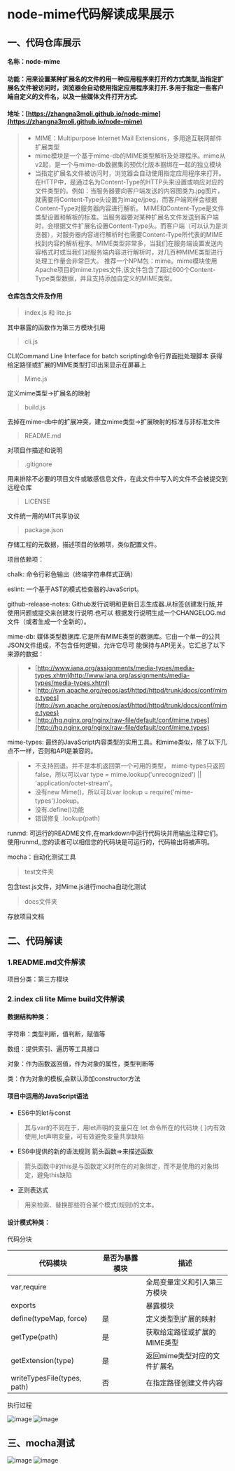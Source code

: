 
# node-mime代码解读成果展示
## 一、代码仓库展示

#### 名称：node-mime

#### 功能：用来设置某种扩展名的文件的用一种应用程序来打开的方式类型,当指定扩展名文件被访问时，浏览器会自动使用指定应用程序来打开.多用于指定一些客户端自定义的文件名，以及一些媒体文件打开方式.

#### 地址：[https://zhangna3moli.github.io/node-mime](https://zhangna3moli.github.io/node-mime)

>- MIME：Multipurpose Internet Mail Extensions，多用途互联网邮件扩展类型
>- mime模块是一个基于mime-db的MIME类型解析及处理程序。mime从v2起，是一个与mime-db数据集的预优化版本捆绑在一起的独立模块
>- 当指定扩展名文件被访问时，浏览器会自动使用指定应用程序来打开。在HTTP中，是通过名为Content-Type的HTTP头来设置或响应对应的文件类型的。例如：当服务器要向客户端发送的内容图类为.jpg图片，就需要将Content-Type头设置为image/jpeg，而客户端同样会根据Content-Type对服务器内容进行解析。
MIME和Content-Type是文件类型设置和解板的标准。当服务器要对某种扩展名文件发送到客户端时，会根据文件扩展名设置Content-Type头。而客户端（可以认为是浏览器），对服务器内容进行解析时也需要Content-Type所代表的MIME找到内容的解析程序。MIME类型非常多，当我们在服务端设置发送内容格式时或当我们对服务端内容进行解析时，对几百种MIME类型进行处理工作量会非常巨大。
推荐一个NPM包：mime。mime模块使用Apache项目的mime.types文件,该文件包含了超过600个Content-Type类型数据，并且支持添加自定义的MIME类型。

#### 仓库包含文件及作用

> index.js 和 lite.js

其中暴露的函数作为第三方模块引用

> cli.js

CLI(Command Line  Interface for batch scripting)命令行界面批处理脚本
获得给定路径或扩展的MIME类型打印出来显示在屏幕上

> Mime.js  

定义mime类型->扩展名的映射  

> build.js

去掉在mime-db中的扩展冲突，建立mime类型->扩展映射的标准与非标准文件

> README.md 

对项目作描述和说明

> .gitignore

用来排除不必要的项目文件或敏感信息文件，在此文件中写入的文件不会被提交到远程仓库

> LICENSE

文件统一用的MIT共享协议

> package.json

存储工程的元数据，描述项目的依赖项，类似配置文件。

项目依赖项：

chalk: 命令行彩色输出（终端字符串样式正确）

eslint: 一个基于AST的模式检查器的JavaScript。

github-release-notes: Github发行说明和更新日志生成器.从标签创建发行版,并使用问题或提交来创建发行说明.也可以                       根据发行说明生成一个CHANGELOG.md文件（或者生成一个全新的）。

mime-db: 媒体类型数据库.它是所有MIME类型的数据库。它由一个单一的公共JSON文件组成，不包含任何逻辑，允许它尽可          能保持与API无关。它汇总了以下来源的数据：

>- [http://www.iana.org/assignments/media-types/media-types.xhtml(http://www.iana.org/assignments/media-types/media-types.xhtml)
>- [http://svn.apache.org/repos/asf/httpd/httpd/trunk/docs/conf/mime.types](http://svn.apache.org/repos/asf/httpd/httpd/trunk/docs/conf/mime.types)
>- [http://hg.nginx.org/nginx/raw-file/default/conf/mime.types](http://hg.nginx.org/nginx/raw-file/default/conf/mime.types)

mime-types: 最终的JavaScript内容类型的实用工具。和mime类似，除了以下几点不一样，否则和API是兼容的。
 
>- 不支持回退。并不是本机返回第一个可用的类型， mime-types只返回false，所以可以var type = mime.lookup('unrecognized') || 'application/octet-stream'。
>- 没有new Mime()，所以可以var lookup = require('mime-types').lookup。
>- 没有.define()功能
>- 错误修复 .lookup(path)

runmd: 可运行的README文件,在markdown中运行代码块并用输出注释它们。
      使用runmd,,您的读者可以相信您的代码块是可运行的，代码输出将被声明。

mocha：自动化测试工具

> test文件夹

包含test.js文件，对Mime.js进行mocha自动化测试


> docs文件夹

存放项目文档


## 二、代码解读
### 1.README.md文件解读
项目分类：第三方模块
### 2.index cli lite Mime build文件解读

#### 数据结构种类：

字符串：类型判断，值判断，赋值等

数组：提供索引、遍历等工具接口

对象：作为函数返回值，作为对象的属性，类型判断等

类：作为对象的模板,会默认添加constructor方法


#### 项目中运用的JavaScript语法

- ES6中的let与const

> 其与var的不同在于，用let声明的变量只在 let 命令所在的代码块 { }内有效使用,let声明变量，可有效避免变量共享缺陷

- ES6中提供的新的语法规则 箭头函数=>来描述函数

> 箭头函数中的this是与函数定义时所在的对象绑定，而不是使用的对象绑定，避免this缺陷

- 正则表达式

> 用来检索、替换那些符合某个模式(规则)的文本。

#### 设计模式种类：

代码分块


代码模块 | 是否为暴露模块|描述
---|---|---
var,require | |全局变量定义和引入第三方模块
exports | |暴露模块
define(typeMap, force) |是|定义类型到扩展的映射
getType(path)|是|获取给定路径或扩展的MIME类型
getExtension(type)|是|返回mime类型对应的文件扩展名
writeTypesFile(types, path)|否|在指定路径创建文件内容


执行过程

![image](../images/exe.jpg)
![image](../images/exe2.jpg)


## 三、mocha测试

![image](../images/mocha1.jpg)
![image](../images/mocha2.jpg)
